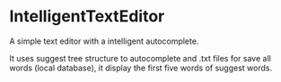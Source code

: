# IntelligentTextEditor
A simple text editor with a intelligent autocomplete.

It uses suggest tree structure to autocomplete and .txt files for save all words (local database), it display the first five words of suggest words.
